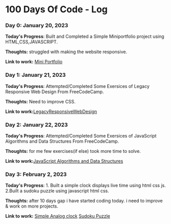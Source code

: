 # 100 Days Of Code - Log

### Day 0: January 20, 2023 


**Today's Progress**: Built and Completed a Simple Miniportfolio project using HTML,CSS,JAVASCRIPT.

**Thoughts:** struggled with making the website responsive.

**Link to work:** [Mini Portfolio](https://anirudh3770.github.io/Simple-Mini-portfolio/)


### Day 1: January 21, 2023 

**Today's Progress**: Attempted/Completed Some Exersices of Legacy Responsive Web Design From FreeCodeCamp.

**Thoughts:** Need to improve CSS.

**Link to work:**[LegacyResponsiveWebDesign](https://www.freecodecamp.org/learn/responsive-web-design)


### Day 2: January 22, 2023 

**Today's Progress**: Attempted/Completed Some Exersices of JavaScript Algorithms and Data Structures From FreeCodeCamp.

**Thoughts:** for me few exercises(if else) took more time to solve.

**Link to work:**[JavaScript Algorithms and Data Structures](https://www.freecodecamp.org/learn/javascript-algorithms-and-data-structures)

### Day 3: February 2, 2023 

**Today's Progress**: 1. Built a simple clock displays live time using html css js.
                      2.Built a sudoku puzzle using javascript html css.

**Thoughts:**  after 10 days gap i have started coding today. i need to improve & work on more projects.

**Link to work:** [Simple Analog clock](https://anirudh3770.github.io/simple-Clock/)
                  [Sudoku Puzzle](https://anirudh3770.github.io/sudoku-Game/)